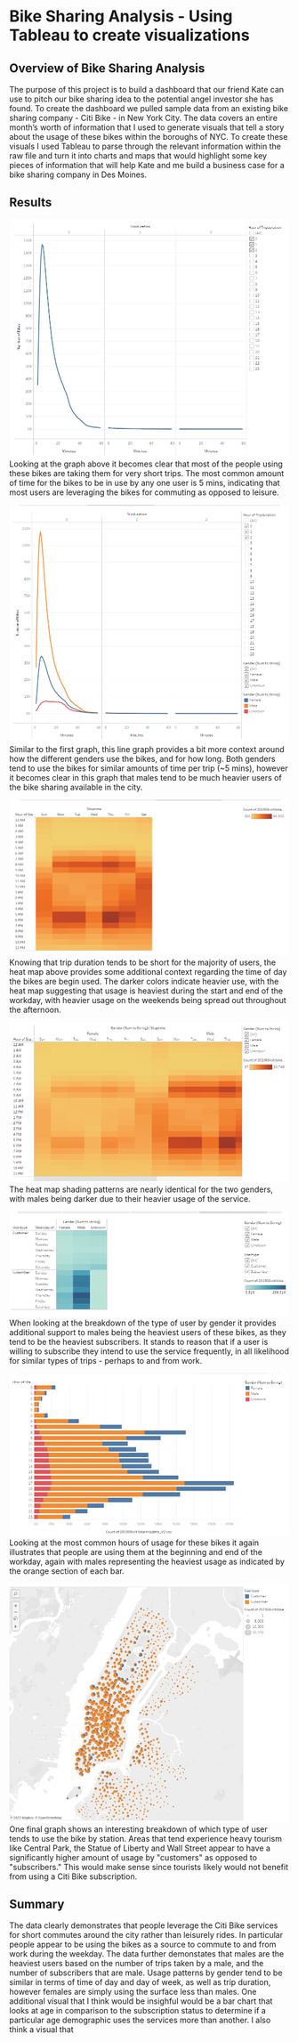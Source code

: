# Bike Sharing Analysis - Using Tableau to create visualizations 

## Overview of Bike Sharing Analysis

The purpose of this project is to build a dashboard that our friend Kate can use to pitch our bike sharing idea to the potential angel investor she has found.  To create the dashboard we pulled sample data from an existing bike sharing company - Citi Bike - in New York City.  The data covers an entire month’s worth of information that I used to generate visuals that tell a story about the usage of these bikes within the boroughs of NYC. To create these visuals I used Tableau to parse through the relevant information within the raw file and turn it into charts and maps that would highlight some key pieces of information that will help Kate and me build a business case for a bike sharing company in Des Moines.     

## Results 
![](https://github.com/NRFlood/Bike_Sharing/blob/main/Checkout%20Times%20-%20For%20Users.PNG)
Looking at the graph above it becomes clear that most of the people using these bikes are taking them for very short trips.  The most common amount of time for the bikes to be in use by any one user is 5 mins, indicating that most users are leveraging the bikes for commuting as opposed to leisure.

![](https://github.com/NRFlood/Bike_Sharing/blob/main/Checkout%20Times%20-%20By%20Gender.PNG)
Similar to the first graph, this line graph provides a bit more context around how the different genders use the bikes, and for how long.  Both genders tend to use the bikes for similar amounts of time per trip (~5 mins), however it becomes clear in this graph that males tend to be much heavier users of the bike sharing available in the city. 

![](https://github.com/NRFlood/Bike_Sharing/blob/main/Trips%20by%20Weekday%20-%20Each%20Hour.PNG)
Knowing that trip duration tends to be short for the majority of users, the heat map above provides some additional context regarding the time of day the bikes are begin used. The darker colors indicate heavier use, with the heat map suggesting that usage is heaviest during the start and end of the workday, with heavier usage on the weekends being spread out throughout the afternoon.

![](https://github.com/NRFlood/Bike_Sharing/blob/main/Trips%20by%20Gender%20-%20Weekday%20Each%20Hour.PNG)
The heat map shading patterns are nearly identical for the two genders, with males being darker due to their heavier usage of the service.

![](https://github.com/NRFlood/Bike_Sharing/blob/main/Trips%20by%20Gender%20-%20By%20Weekday.PNG)
When looking at the breakdown of the type of user by gender it provides additional support to males being the heaviest users of these bikes, as they tend to be the heaviest subscribers.  It stands to reason that if a user is willing to subscribe they intend to use the service frequently, in all likelihood for similar types of trips - perhaps to and from work.

![](https://github.com/NRFlood/Bike_Sharing/blob/main/August%20Peak%20Hours%20-%20By%20Gender.PNG)
Looking at the most common hours of usage for these bikes it again illustrates that people are using them at the beginning and end of the workday, again with males representing the heaviest usage as indicated by the orange section of each bar. 

![](https://github.com/NRFlood/Bike_Sharing/blob/main/Usertype%20-%20By%20Location.PNG)
One final graph shows an interesting breakdown of which type of user tends to use the bike by station.  Areas that tend experience heavy tourism like Central Park, the Statue of Liberty and Wall Street appear to have a significantly higher amount of usage by "customers" as opposed to "subscribers."  This would make sense since tourists likely would not benefit from using a Citi Bike subscription.

## Summary
The data clearly demonstrates that people leverage the Citi Bike services for short commutes around the city rather than leisurely rides. In particular people appear to be using the bikes as a source to commute to and from work during the weekday.  The data further demonstates that males are the heaviest users based on the number of trips taken by a male, and the number of subscribers that are male.  Usage patterns by gender tend to be similar in terms of time of day and day of week, as well as trip duration, however females are simply using the surface less than males.  One additional visual that I think would be insighful would be a bar chart that looks at age in comparison to the subscription status to determine if a particular age demographic uses the services more than another.  I also think a visual that       
  

